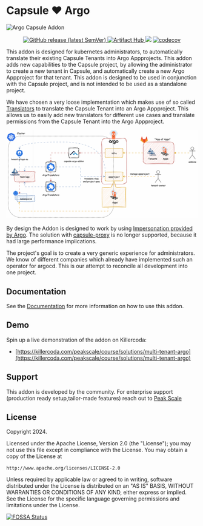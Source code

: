 # Capsule ❤️ Argo

![Argo Capsule Addon](docs/images/capsule-argo.png)

<p align="center">
<a href="https://github.com/peak-scale/capsule-argo-addon/releases/latest">
  <img alt="GitHub release (latest SemVer)" src="https://img.shields.io/github/v/release/peak-scale/capsule-argo-addon?sort=semver">
</a>
<a href="https://artifacthub.io/packages/search?repo=capsule-argo-addon">
  <img src="https://img.shields.io/endpoint?url=https://artifacthub.io/badge/repository/capsule-argo-addon" alt="Artifact Hub">
</a>
<a href="https://app.fossa.com/projects/git%2Bgithub.com%2Fpeak-scale%2Fcapsule-argo-addon?ref=badge_small" alt="FOSSA Status"><img src="https://app.fossa.com/api/projects/git%2Bgithub.com%2Fpeak-scale%2Fcapsule-argo-addon.svg?type=small"/></a>
<a href="https://codecov.io/gh/peak-scale/capsule-argo-addon">
  <img src="https://codecov.io/gh/peak-scale/capsule-argo-addon/graph/badge.svg?token=26QLMNSN54" alt="codecov">
</a>
</p>


This addon is designed for kubernetes administrators, to automatically translate their existing Capsule Tenants into Argo Appprojects. This addon adds new capabilities to the Capsule project, by allowing the administrator to create a new tenant in Capsule, and automatically create a new Argo Appproject for that tenant. This addon is designed to be used in conjunction with the Capsule project, and is not intended to be used as a standalone project.

We have chosen a very loose implementation which makes use of so called [Translators](docs/translators.md) to translate the Capsule Tenant into an Argo Appproject. This allows us to easily add new translators for different use cases and translate permissions from the Capsule Tenant into the Argo Appproject.

![Argo Capsule Addon Overview](docs/images/capsule-argo-addon.gif)

By design the Addon is designed to work by using [Impersonation provided by Argo](https://argo-cd.readthedocs.io/en/latest/operator-manual/app-sync-using-impersonation/). The solution with [capsule-proxy](https://github.com/projectcapsule/capsule-proxy) is no longer supported, because it had large performance implications.

The project's goal is to create a very generic experience for administrators. We know of different companies which already have implemented such an operator for argocd. This is our attempt to reconcile all development into one project.

## Documentation

See the [Documentation](docs/README.md) for more information on how to use this addon.

## Demo

Spin up a live demonstration of the addon on Killercoda:

- [https://killercoda.com/peakscale/course/solutions/multi-tenant-argo](https://killercoda.com/peakscale/course/solutions/multi-tenant-argo)

## Support

This addon is developed by the community. For enterprise support (production ready setup,tailor-made features) reach out to [Peak Scale](https://peakscale.ch/en/)


## License

Copyright 2024.

Licensed under the Apache License, Version 2.0 (the "License");
you may not use this file except in compliance with the License.
You may obtain a copy of the License at

    http://www.apache.org/licenses/LICENSE-2.0

Unless required by applicable law or agreed to in writing, software
distributed under the License is distributed on an "AS IS" BASIS,
WITHOUT WARRANTIES OR CONDITIONS OF ANY KIND, either express or implied.
See the License for the specific language governing permissions and
limitations under the License.



[![FOSSA Status](https://app.fossa.com/api/projects/git%2Bgithub.com%2Fpeak-scale%2Fcapsule-argo-addon.svg?type=large)](https://app.fossa.com/projects/git%2Bgithub.com%2Fpeak-scale%2Fcapsule-argo-addon?ref=badge_large)
